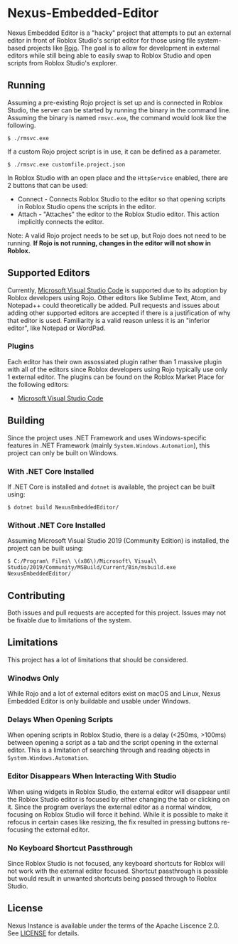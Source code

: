 # Nexus-Embedded-Editor
Nexus Embedded Editor is a "hacky" project that attempts to
put an external editor in front of Roblox Studio's script
editor for those using file system-based projects like
[Rojo](https://github.com/rojo-rbx/rojo). The goal is to allow
for development in external editors while still being able to easily
swap to Roblox Studio and open scripts from Roblox Studio's explorer.

## Running
Assuming a pre-existing Rojo project is set up and is connected in
Roblox Studio, the server can be started by running the binary in
the command line. Assuming the binary is named `rmsvc.exe`, the command
would look like the following.
```
$ ./rmsvc.exe
```

If a custom Rojo project script is in use, it can be defined as a parameter.
```
$ ./rmsvc.exe customfile.project.json
```

In Roblox Studio with an open place and the `HttpService` enabled, there are
2 buttons that can be used:
* Connect - Connects Roblox Studio to the editor so that opening scripts in Roblox Studio opens the scripts in the editor.
* Attach - "Attaches" the editor to the Roblox Studio editor. This action implicitly connects the editor.

Note: A valid Rojo project needs to be set up, but Rojo does not need
to be running. **If Rojo is not running, changes in the editor will not
show in Roblox.**

## Supported Editors
Currently, [Microsoft Visual Studio Code](https://code.visualstudio.com/) is
supported due to its adoption by Roblox developers using Rojo. Other editors
like Sublime Text, Atom, and Notepad++ could theoretically be added. Pull requests
and issues about adding other supported editors are accepted if there is a justification
of why that editor is used. Familiarity is a valid reason unless it is an "inferior editor",
like Notepad or WordPad.

### Plugins
Each editor has their own assossiated plugin rather than 1 massive plugin with
all of the editors since Roblox developers using Rojo typically use only 1 external editor.
The plugins can be found on the Roblox Market Place for the following editors:
* [Microsoft Visual Studio Code](https://www.roblox.com/)

## Building
Since the project uses .NET Framework and uses Windows-specific features in .NET
Framework (mainly `System.Windows.Automation`), this project can only be built
on Windows.

### With .NET Core Installed
If .NET Core is installed and `dotnet` is available, the project can be built using:
```
$ dotnet build NexusEmbeddedEditor/
```

### Without .NET Core Installed
Assuming Microsoft Visual Studio 2019 (Community Edition) is installed, the project can be built using:
```
$ C:/Program\ Files\ \(x86\)/Microsoft\ Visual\ Studio/2019/Community/MSBuild/Current/Bin/msbuild.exe NexusEmbeddedEditor/
```

## Contributing
Both issues and pull requests are accepted for this project. Issues may not be
fixable due to limitations of the system.

## Limitations
This project has a lot of limitations that should be considered.

### Winodws Only
While Rojo and a lot of external editors exist on macOS and Linux,
Nexus Embedded Editor is only buildable and usable under Windows.

### Delays When Opening Scripts
When opening scripts in Roblox Studio, there is a delay (<250ms, >100ms)
between opening a script as a tab and the script opening in the external
editor. This is a limitation of searching through and reading objects in
`System.Windows.Automation`.

### Editor Disappears When Interacting With Studio
When using widgets in Roblox Studio, the external editor will disappear
until the Roblox Studio editor is focused by either changing the tab or
clicking on it. Since the program overlays the external editor as a normal
window, focusing on Roblox Studio will force it behind. While it is possible
to make it refocus in certain cases like resizing, the fix resulted in pressing
buttons re-focusing the external editor.

### No Keyboard Shortcut Passthrough
Since Roblox Studio is not focused, any keyboard shortcuts for Roblox will
not work with the external editor focused. Shortcut passthrough is possible but
would result in unwanted shortcuts being passed through to Roblox Studio.

## License
Nexus Instance is available under the terms of the Apache 
Liscence 2.0. See [LICENSE](LICENSE) for details.